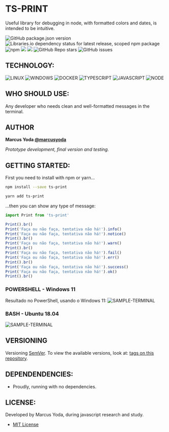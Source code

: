 # TS-PRINT

Useful library for debugging in node, with formatted colors and dates, is intended to be intuitive.

![GitHub package.json version](https://img.shields.io/github/package-json/v/marcusyoda/ts-print)
![Libraries.io dependency status for latest release, scoped npm package](https://img.shields.io/librariesio/release/npm/ts-print) ![npm](https://img.shields.io/npm/dy/ts-print)
[![](https://img.shields.io/github/languages/code-size/badges/shields.svg)](https://github.com/marcusyoda/ts-print)
[![](https://img.shields.io/github/last-commit/google/skia.svg)](https://github.com/marcusyoda/ts-print)
![GitHub Repo stars](https://img.shields.io/github/stars/marcusyoda/ts-print)
![GitHub issues](https://img.shields.io/github/issues/marcusyoda/ts-print)

## TECHNOLOGY:

![LINUX](https://img.shields.io/badge/Linux-FCC624?style=flat-square&logo=linux&logoColor=black)
![WINDOWS](https://img.shields.io/badge/Windows-navy?style=flat-square&logo=windows&logoColor=white)
![DOCKER](https://img.shields.io/badge/-Docker-2496ED?style=flat-square&logo=docker&logoColor=white)
![TYPESCRIPT](https://img.shields.io/badge/TypeScript-2d79c7?style=flat-square&logo=typescript&logoColor=white)
![JAVASCRIPT](https://img.shields.io/badge/-JavaScript-black?style=flat-square&logo=javascript&logoColor=yellow)
![NODE](https://img.shields.io/badge/-Nodejs-339933?style=flat-square&logo=Node.js&logoColor=white)

## WHO SHOULD USE:

Any developer who needs clean and well-formatted messages in the terminal.

## AUTHOR

**Marcus Yoda
[@marcusyoda](https://github.com/marcusyoda)**

_Prototype development, final version and testing._

## GETTING STARTED:

First you need to install with npm or yarn...

```bash
npm install --save ts-print
```

```bash
yarn add ts-print
```

...then you can show any type of message:

```js
import Print from 'ts-print'

Print().br()
Print('Faça ou não faça, tentativa não há!').info()
Print('Faça ou não faça, tentativa não há!').notice()
Print().br()
Print('Faça ou não faça, tentativa não há!').warn()
Print().br()
Print('Faça ou não faça, tentativa não há!').fail()
Print('Faça ou não faça, tentativa não há!').err()
Print().br()
Print('Faça ou não faça, tentativa não há!').success()
Print('Faça ou não faça, tentativa não há!').ok()
Print().br()
```

### POWERSHELL - Windows 11

Resultado no PowerShell, usando o Windows 11:
![SAMPLE-TERMINAL](https://raw.githubusercontent.com/marcusyoda/ts-print/main/screenshots/powershell-win11-terminal.png)

### BASH - Ubuntu 18.04

![SAMPLE-TERMINAL](https://raw.githubusercontent.com/marcusyoda/ts-print/main/screenshots/wsl_ubuntu_18-win11-terminal.png)

## VERSIONING

Versioning [SemVer](http://semver.org/).
To view the available versions, look at: [tags on this repository](https://github.com/marcusyoda/ts-print/tags).

## DEPENDENDENCIES:

- Proudly, running with no dependencies.

## LICENSE:

Developed by Marcus Yoda, during javascript research and study.

- [MIT License](https://github.com/marcusyoda/ts-print/blob/master/LICENSE)
